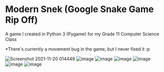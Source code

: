 # Modern Snek (Google Snake Game Rip Off)
A game I created in Python 3 (Pygame) for my Grade 11 Computer Science Class

*There's currently a movement bug in the game, but I never fixed it :p

![Screenshot 2021-11-20 014449](https://user-images.githubusercontent.com/75279704/142717406-99e5f950-9118-4518-8141-c665ece1cf37.png)
![image](https://user-images.githubusercontent.com/75279704/142717409-2dba6d1c-49e4-4159-bbe0-88e47b57c631.png)
![image](https://user-images.githubusercontent.com/75279704/142717411-fea1448d-dbf3-4eda-9cc1-729feda0d46a.png)
![image](https://user-images.githubusercontent.com/75279704/142717437-71a51679-588e-425f-bbd9-b11ea2e02b11.png)
![image](https://user-images.githubusercontent.com/75279704/142717445-eebe31af-226b-4188-8d65-8362d6630a9b.png)
![image](https://user-images.githubusercontent.com/75279704/142717457-0d6f9294-74c9-484c-876e-4467c95f1e54.png)
![image](https://user-images.githubusercontent.com/75279704/142717460-4d4abfe5-8cab-46df-8135-26a1901fb86b.png)
